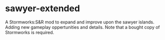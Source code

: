 # sawyer-extended
A Stormworks:S&amp;R mod to expand and improve upon the sawyer islands. Adding new gameplay oppertunities and details. Note that a bought copy of Stormworks is required.
